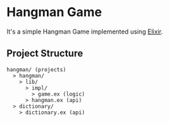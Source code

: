 # Hangman Game

It's a simple Hangman Game implemented using [Elixir](https://elixir-lang.org/).

## Project Structure

```
hangman/ (projects)
  > hangman/
    > lib/
      > impl/
        > game.ex (logic)
      > hangman.ex (api)
  > dictionary/
    > dictionary.ex (api)
```
